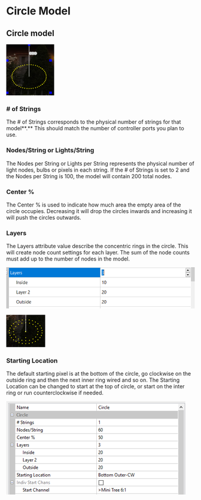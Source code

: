 # Circle Model

## **Circle model**

![](../../../.gitbook/assets/base64ce80058f227636b5.png)

### # of Strings

The # of Strings corresponds to the physical number of strings for that model**.** This should match the number of controller ports you plan to use.&#x20;

### Nodes/String or Lights/String

The Nodes per String or Lights per String represents the physical number of light nodes, bulbs or pixels in each string. If the # of Strings is set to 2 and the Nodes per String is 100, the model will contain 200 total nodes.

### Center %

The Center % is used to indicate how much area the empty area of the circle occupies. Decreasing it will drop the circles inwards and increasing it will push the circles outwards.

### Layers

The Layers attribute value describe the concentric rings in the circle. This will create node count settings for each layer. The sum of the node counts must add up to the number of nodes in the model.

![](<../../../.gitbook/assets/image (208).png>)

![](../../../.gitbook/assets/base6437c0669337ad8541.png)

### Starting Location

The default starting pixel is at the bottom of the circle, go clockwise on the outside ring and then the next inner ring wired and so on. The Starting Location can be changed to start at the top of circle, or start on the inter ring or run counterclockwise if needed.



![](<../../../.gitbook/assets/image (96).png>)
